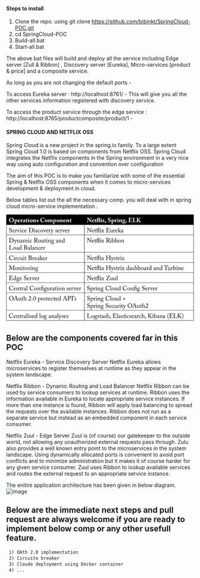 <h4>Steps to install</h4>

1)	Clone the repo. using git clone https://github.com/bibinkt/SpringCloud-POC.git <br>
2)	cd SpringCloud-POC <br>
3)	Build-all.bat <br>
4)	Start-all.bat <br>

The above bat files will build and deploy all the service including  Edge server [Zull & Ribbon] , Discovery 
server [Eureka], Micro-services [product & price] and a composite service.

As long as you are not changing the default ports -

To access Eureka server : http://localhost:8761/   - This will give you all the other services information 
registered with discovery service.

To access  the product service through the edge service : http://localhost:8765/productcomposite/product/1 - 


<h4>SPRING CLOUD AND NETFLIX OSS</h4>

  Spring Cloud is a new project in the spring.io family. To a large extent Spring Cloud 1.0 is based on 
  components from Netflix OSS. Spring Cloud integrates the Netflix components in the Spring environment 
  in a very nice way using auto configuration and convention over configuration
  
  The aim of this POC is to make you familiarize with some of the essential Spring & Netflix OSS 
  components when it comes to micro-services development & deployment in cloud.


  Below tables list out the all the necessary comp. you will deal with in spring cloud micro-service 
  implementation . 
  
  ![image](https://github.com/bibinkt/SpringCloud-POC/blob/master/mapping-table.png)

  Below are the components covered far in this POC
  -------------------------------------------------------------

  Netflix Eureka - Service Discovery Server Netflix Eureka allows microservices to register themselves 
                   at runtime as they appear in the system landscape.

  Netflix Ribbon - Dynamic Routing and Load Balancer Netflix Ribbon can be used by service consumers to lookup 
                   services at runtime. Ribbon uses the information available in Eureka to locate appropriate 
                   service instances. If more than one instance is found, Ribbon will apply load balancing to 
                   spread the requests over the available instances. Ribbon does not run as a separate service 
                   but instead as an embedded component in each service consumer.

  Netflix Zuul -  Edge Server Zuul is (of course) our gatekeeper to the outside world, not allowing any 
                  unauthorized external requests pass through. Zulu also provides a well known entry point to
                  the microservices in the system landscape. Using dynamically allocated ports is convenient to 
                  avoid port conflicts and to minimize administration but it makes it of course harder for any 
                  given service consumer. Zuul uses Ribbon to lookup available services and routes the external 
                  request to an appropriate service instance.
   
   The enitire application architecture has been given in below diagram.
   ![image](https://github.com/bibinkt/SpringCloud-POC/blob/master/SpringCloud.JPEG)
   
   Below are the immediate next steps and pull request are always welcome if you are ready to implement below comp 
   or any other usefull feature.
   -------------------------------------------------
     1) OAth 2.0 implementation
     2) Circuite breaker
     3) Cloude deployment using Docker container
     4) ...
   
   
   
   
   
   
   
   
   
   
   
   
                     
                     














